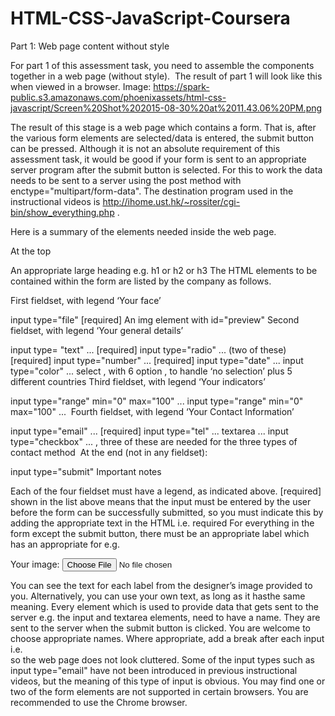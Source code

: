 # HTML-CSS-JavaScript-Coursera
Part 1: Web page content without style 

For part 1 of this assessment task, you need to assemble the components together in a web page (without style).  The result of part 1 will look like this when viewed in a browser.
Image: https://spark-public.s3.amazonaws.com/phoenixassets/html-css-javascript/Screen%20Shot%202015-08-30%20at%2011.43.06%20PM.png


The result of this stage is a web page which contains a form. That is, after the various form elements are selected/data is entered, the submit button can be pressed. Although it is not an absolute requirement of this assessment task, it would be good if your form is sent to an appropriate server program after the submit button is selected. For this to work the data needs to be sent to a server using the post method with enctype="multipart/form-data". The destination program used in the instructional videos is http://ihome.ust.hk/~rossiter/cgi-bin/show_everything.php .

Here is a summary of the elements needed inside the web page.

At the top	

An appropriate large heading e.g. h1 or h2 or h3
The HTML elements to be contained within the form are listed by the company as follows.

First fieldset, with legend ‘Your face’

input type="file" [required]
An img element with id="preview"
Second fieldset, with legend ‘Your general details’

input type= "text" ... [required]
input type="radio" ... (two of these) [required]
input type="number" ... [required]
input type="date" ...
input type="color" ...
select , with 6 option , to handle ‘no selection’ plus 5 different countries 
Third fieldset, with legend ‘Your indicators’

input type="range" min="0" max="100" ...
input type="range" min="0" max="100" ... 
Fourth fieldset, with legend ‘Your Contact Information’

input type="email" ... [required]
input type="tel" ...
textarea ...
input type="checkbox" ... , three of these are needed for the three types of contact method 
At the end (not in any fieldset):

input type="submit"
Important notes

Each of the four fieldset must have a legend, as indicated above.
[required] shown in the list above means that the input must be entered by the user before the form can be successfully submitted, so you must indicate this by adding the appropriate text in the HTML i.e. required
For everything in the form except the submit button, there must be an appropriate label which has an appropriate for e.g. 

<label for="avatar">Your image:</label>
<input type="file" id="avatar" name="avatar" required>


You can see the text for each label from the designer’s image provided to you. Alternatively, you can use your own text, as long as it hasthe same meaning.
Every element which is used to provide data that gets sent to the server e.g. the input and textarea elements, need to have a name. They are sent to the server when the submit button is clicked. You are welcome to choose appropriate names. 
Where appropriate, add a break after each input i.e. <br> so the web page does not look cluttered.
Some of the input types such as input type="email" have not been introduced in previous instructional videos, but the meaning of this type of input is obvious. 
You may find one or two of the form elements are not supported in certain browsers. You are recommended to use the Chrome browser.
